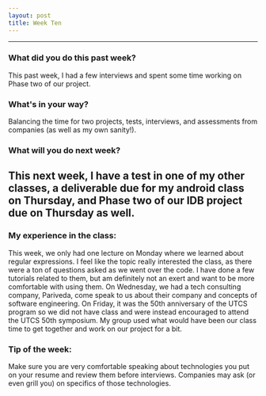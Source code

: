 ```yaml
---
layout: post
title: Week Ten
---
```


---

### What did you do this past week?
This past week, I had a few interviews and spent some time working on Phase two of our project.

### What's in your way?
Balancing the time for two projects, tests, interviews, and assessments from companies (as well as my own sanity!).

### What will you do next week?
This next week, I have a test in one of my other classes, a deliverable due for my android class on Thursday, and Phase two of our IDB project due on Thursday as well.
---

### My experience in the class:
This week, we only had one lecture on Monday where we learned about regular expressions. I feel like the topic really interested the class, as there were a ton of questions asked as we went over the code. I have done a few tutorials related to them, but am definitely not an exert and want to be more comfortable with using them. On Wednesday, we had a tech consulting company, Pariveda, come speak to us about their company and concepts of software engineering. On Friday, it was the 50th anniversary of the UTCS program so we did not have class and were instead encouraged to attend the UTCS 50th symposium. My group used what would have been our class time to get together and work on our project for a bit. 

### Tip of the week:
Make sure you are very comfortable speaking about technologies you put on your resume and review them before interviews. Companies may ask (or even grill you) on specifics of those technologies. 
